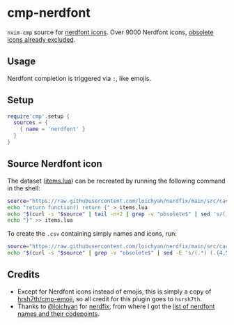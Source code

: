 <!-- LTeX: enabled=false -->
# cmp-nerdfont
<!-- LTeX: enabled=true -->

`nvim-cmp` source for [nerdfont icons](https://www.nerdfonts.com/cheat-sheet). 
Over 9000 Nerdfont icons, [obsolete icons already excluded](https://www.reddit.com/r/neovim/comments/122f5ro/announcing_nerdfix_a_checker_for_obsolete_nerd/).

## Usage
Nerdfont completion is triggered via `:`, like emojis. 

## Setup

```lua
require'cmp'.setup {
  sources = {
    { name = 'nerdfont' }
  }
}
```

## Source Nerdfont icon
The dataset ([items.lua](./lua/cmp_nerdfont/items.lua)) can be recreated by
running the following command in the shell:

```bash
source="https://raw.githubusercontent.com/loichyan/nerdfix/main/src/cached.txt"
echo "return function() return {" > items.lua
echo "$(curl -s "$source" | tail -n+2 | grep -v "obsolete$" | sed 's/(.*) (.*)/\{ word = ":\1"; label = "\\u\2 \1"; insertText = "\\u\2"; filterText =":\1" };/')" >> items.lua
echo "}" >> items.lua
```

To create the `.csv` containing simply names and icons, run:

```bash
source="https://raw.githubusercontent.com/loichyan/nerdfix/main/src/cached.txt"
echo "$(curl -s "$source" | grep -v "obsolete$" | sed -E 's/(.*) (.{4,5})/\1;\\u\2/')" > nerdfonts.csv
```

<!-- vale Google.FirstPerson = NO -->
## Credits
- Except for Nerdfont icons instead of emojis, this is simply a copy of
  [hrsh7th/cmp-emoji](https://github.com/hrsh7th/cmp-emoji), so all credit for
  this plugin goes to `hsrsh7th`.
- Thanks to
  [@loichyan](https://www.reddit.com/r/neovim/comments/122f5ro/announcing_nerdfix_a_checker_for_obsolete_nerd/)
  for [nerdfix](https://github.com/loichyan/nerdfix), from where I got the [list
	of nerdfont names and their
	codepoints](https://github.com/loichyan/nerdfix/blob/main/src/cached.txt).
